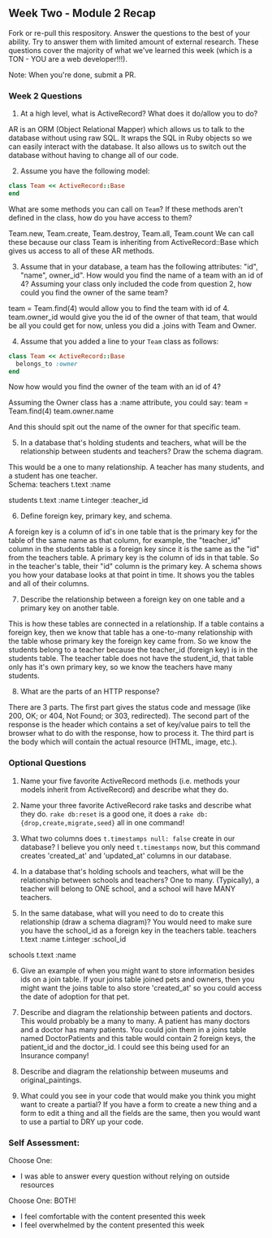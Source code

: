 ## Week Two - Module 2 Recap

Fork or re-pull this respository. Answer the questions to the best of your ability. Try to answer them with limited amount of external research. These questions cover the majority of what we've learned this week (which is a TON - YOU are a web developer!!!). 

Note: When you're done, submit a PR.


### Week 2 Questions

1. At a high level, what is ActiveRecord? What does it do/allow you to do?

AR is an ORM (Object Relational Mapper) which allows us to talk to the database without using raw SQL.  It wraps the 
SQL in Ruby objects so we can easily interact with the database. It also allows us to switch out the database
without having to change all of our code.

2. Assume you have the following model:

```ruby
class Team << ActiveRecord::Base
end
```

What are some methods you can call on `Team`? If these methods aren't defined in the class, how do you have access to them?

Team.new, Team.create, Team.destroy, Team.all, Team.count 
We can call these because our class Team is inheriting from ActiveRecord::Base which gives us access to all of these AR methods.

3. Assume that in your database, a team has the following attributes: "id", "name", owner_id". How would you find the name of a team with an id of 4? Assuming your class only included the code from question 2, how could you find the owner of the same team?

team = Team.find(4) would allow you to find the team with id of 4. 
team.owner_id would give you the id of the owner of that team, that would be all you could get for now, unless you did a .joins with 
Team and Owner.

4. Assume that you added a line to your `Team` class as follows:

```ruby
class Team << ActiveRecord::Base
  belongs_to :owner
end
```

Now how would you find the owner of the team with an id of 4?

Assuming the Owner class has a :name attribute, you could say:
team = Team.find(4)
team.owner.name 

And this should spit out the name of the owner for that specific team.

5. In a database that's holding students and teachers, what will be the relationship between students and teachers? Draw the schema diagram.

This would be a one to many relationship. A teacher has many students, and a student has one teacher.  
Schema:
teachers
  t.text :name 

students
  t.text :name
  t.integer :teacher_id


6. Define foreign key, primary key, and schema.

A foreign key is a column of id's in one table that is the primary key for the table of the same name as 
that column, for example, the "teacher_id" column in the students table is a foreign key since it is the same as the "id"
from the teachers table.
A primary key is the column of ids in that table. So in the teacher's table, their "id" column is the primary key.
A schema shows you how your database looks at that point in time. It shows you the tables and all of their columns.

7. Describe the relationship between a foreign key on one table and a primary key on another table.

This is how these tables are connected in a relationship.  If a table contains a foreign key, then we know that
table has a one-to-many relationship with the table whose primary key the foreign key came from.  So we know the students
belong to a teacher because the teacher_id (foreign key) is in the students table.  The teacher table does not have the student_id, 
that table only has it's own primary key, so we know the teachers have many students.

8. What are the parts of an HTTP response?

There are 3 parts.  The first part gives the status code and message (like 200, OK; or 404, Not Found; or 303, redirected). 
The second part of the response is the header which contains a set of key/value pairs to tell the browser what to do with the 
response, how to process it.
The third part is the body which will contain the actual resource (HTML, image, etc.).


### Optional Questions

1. Name your five favorite ActiveRecord methods (i.e. methods your models inherit from ActiveRecord) and describe what they do.

2. Name your three favorite ActiveRecord rake tasks and describe what they do.
`rake db:reset` is a good one, it does a `rake db:{drop,create,migrate,seed}` all in one command!

3. What two columns does `t.timestamps null: false` create in our database?
I believe you only need `t.timestamps` now, but this command creates 'created_at' and 'updated_at' columns in our database.

4. In a database that's holding schools and teachers, what will be the relationship between schools and teachers?
One to many. (Typically), a teacher will belong to ONE school, and a school will have MANY teachers.

5. In the same database, what will you need to do to create this relationship (draw a schema diagram)?
You would need to make sure you have the school_id as a foreign key in the teachers table.
teachers
  t.text :name 
  t.integer :school_id

schools
  t.text :name

6. Give an example of when you might want to store information besides ids on a join table.
If your joins table joined pets and owners, then you might want the joins table to also store 'created_at' so you
could access the date of adoption for that pet.

7. Describe and diagram the relationship between patients and doctors.
This would probably be a many to many. A patient has many doctors and a doctor has many patients.  You could join 
them in a joins table named DoctorPatients and this table would contain 2 foreign keys, the patient_id and the 
doctor_id.  I could see this being used for an Insurance company!

8. Describe and diagram the relationship between museums and original_paintings.


9. What could you see in your code that would make you think you might want to create a partial?
If you have a form to create a new thing and a form to edit a thing and all the fields are the same,
then you would want to use a partial to DRY up your code. 

### Self Assessment:
Choose One:
* I was able to answer every question without relying on outside resources

Choose One: BOTH!
* I feel comfortable with the content presented this week
* I feel overwhelmed by the content presented this week
